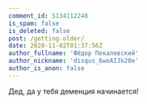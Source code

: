 ```yaml
---
comment_id: 5134112248
is_spam: false
is_deleted: false
post: /getting-older/
date: 2020-11-02T01:37:56Z
author_fullname: 'Фёдор Пекалевский'
author_nickname: 'disqus_6woAIJk20e'
author_is_anon: false
---
```


<p>Дед, да у тебя деменция начинается!</p>
